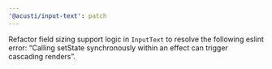 ```yaml
---
'@acusti/input-text': patch
---
```


Refactor field sizing support logic in `InputText` to resolve the following
eslint error: “Calling setState synchronously within an effect can trigger
cascading renders”.
